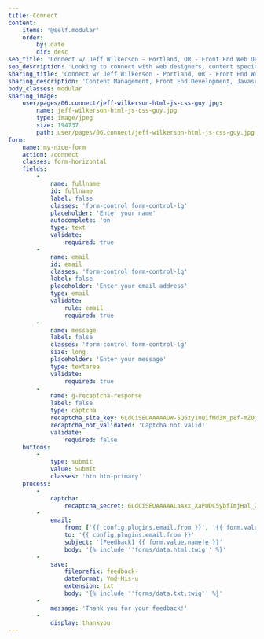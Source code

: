 ```yaml
---
title: Connect
content:
    items: '@self.modular'
    order:
        by: date
        dir: desc
seo_title: 'Connect w/ Jeff Wilkerson - Portland, OR - Front End Web Developer'
seo_description: 'Looking to connect with web designers, content specialists, etc in Portland, Oregon area. Web Developer wanting to create websites'
sharing_title: 'Connect w/ Jeff Wilkerson - Portland, OR - Front End Web Developer'
sharing_description: 'Content Management, Front End Development, Javascript, I do it all. Contact me  today!'
body_classes: modular
sharing_image:
    user/pages/06.connect/jeff-wilkerson-html-js-css-guy.jpg:
        name: jeff-wilkerson-html-js-css-guy.jpg
        type: image/jpeg
        size: 194737
        path: user/pages/06.connect/jeff-wilkerson-html-js-css-guy.jpg
form:
    name: my-nice-form
    action: /connect
    classes: form-horizontal
    fields:
        -
            name: fullname
            id: fullname
            label: false
            classes: 'form-control form-control-lg'
            placeholder: 'Enter your name'
            autocomplete: 'on'
            type: text
            validate:
                required: true
        -
            name: email
            id: email
            classes: 'form-control form-control-lg'
            label: false
            placeholder: 'Enter your email address'
            type: email
            validate:
                rule: email
                required: true
        -
            name: message
            label: false
            classes: 'form-control form-control-lg'
            size: long
            placeholder: 'Enter your message'
            type: textarea
            validate:
                required: true
        -
            name: g-recaptcha-response
            label: false
            type: captcha
            recaptcha_site_key: 6LdCiSEUAAAAAOW-5Q6zy1nQifMd3N_p8f-mZ0j3
            recaptcha_not_validated: 'Captcha not valid!'
            validate:
                required: false
    buttons:
        -
            type: submit
            value: Submit
            classes: 'btn btn-primary'
    process:
        -
            captcha:
                recaptcha_secret: 6LdCiSEUAAAAALaAxx_XaPUDC5ybfImjHal_ZlzK
        -
            email:
                from: ['{{ config.plugins.email.from }}', '{{ form.value.email }}']
                to: '{{ config.plugins.email.from }}'
                subject: '[Feedback] {{ form.value.name|e }}'
                body: '{% include ''forms/data.html.twig'' %}'
        -
            save:
                fileprefix: feedback-
                dateformat: Ymd-His-u
                extension: txt
                body: '{% include ''forms/data.txt.twig'' %}'
        -
            message: 'Thank you for your feedback!'
        -
            display: thankyou
---
```



